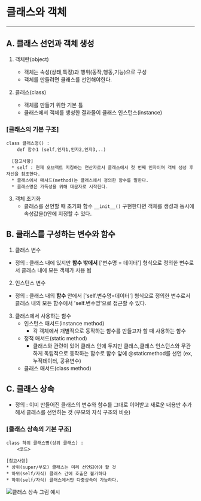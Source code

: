 # **클래스와 객체**

---

 ## **A. 클래스 선언과 객체 생성**
 1) 객체란(object)
    * 객체는 속성(상태,특징)과 행위(동작,행동,기능)으로 구성
    * 객체를 만들려면 클래스를 선언해야한다.

 2) 클래스(class)
    * 객체를 만들기 위한 기본 틀
    * 클래스에서 객체를 생성한 결과물이 클래스 인스턴스(instance)
  
### **[클래스의 기본 구조]**
    class 클래스명() :
        def 함수1 (self,인자1,인자2,인자3,..)
        
      [참고사항]  
      * self : 현재 오브젝트 지칭하는 연산자로서 클래스에서 첫 번째 인자이며 객체 생성 후 자신을 참조한다.
      * 클래스에서 매서드(method)는 클래스에서 정의한 함수를 말한다.
      * 클래스명은 가독성을 위해 대문자로 시작한다.

 3) 객체 초기화 
    - 클래스를 선언할 때 초기화 함수 ```__init__()``` 구현한다면 객체를 생성과 동시에 속성값을()안에 지정할 수 있다.

## **B. 클래스를 구성하는 변수와 함수**
1) 클래스 변수
- 정의 : 클래스 내에 있지만 **함수 밖에서**  ['변수명 = 데이터'] 형식으로 정의한 변수로서 클래스 내에 모든 객체가 사용 됨
2) 인스턴스 변수
- 정의 : 클래스 내의 **함수** 안에서 ['self.변수명=데이터'] 형식으로 정의한 변수로서 클래스 내의 모든 함수에서 'self.변수명'으로 접근할 수 있다.

3) 클래스에서 사용하는 함수
      - 인스턴스 매서드(instance method)
        * 각 객체에서 개별적으로 동작하는 함수를 만들고자 할 때 사용하는 함수
      - 정적 매서드(static method)
        * 클래스와 관련이 있어 클래스 안에 두지만 클래스,클래스 인스턴스와 무관하게 독립적으로 동작하는 함수로 함수 앞에 @staticmethod를 선언 (ex, 누적데이터, 공유변수)
      - 클래스 매서드(class method)

## **C. 클래스 상속**
- 정의 : 이미 만들어진 클래스의 변수와 함수를 그대로 이어받고 새로운 내용만 추가해서 클래스를 선언하는 것 (부모와 자식 구조와 비슷)

### **[클래스 상속의 기본 구조]**
    class 하위 클래스명(상위 클래스) :
        <코드>

    [참고사항]
    * 상위(super/부모) 클래스는 미리 선언되어야 할 것
    * 하위(self/자식) 클래스 간에 호출은 불가하다
    * 하위(self/자식) 클래스에서만 다중상속이 가능하다.
        
![클래스 상속 그림 예시](https://search.pstatic.net/common/?src=http%3A%2F%2Fblogfiles.naver.net%2FMjAxNzExMTNfMTM4%2FMDAxNTEwNTAwNTQyOTk5.9VAuKyWOdKTAGEEx_z-gDq2lXCdz-_1dnt4dZdFaN9Eg.PCNmJBv86ItCiGJeWbMImFXenQ2kwj0zSTCwTwQwrxsg.PNG.wndnjs753%2Fimage.png&type=sc960_832)
     